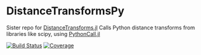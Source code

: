# DistanceTransformsPy

Sister repo for [DistanceTransforms.jl](https://github.com/Dale-Black/DistanceTransforms.jl/tree/master)
Calls Python distance transforms from libraries like scipy, using [PythonCall.jl](https://github.com/cjdoris/PythonCall.jl)

[![Build Status](https://github.com/Dale-Black/DistanceTransformsPy.jl/workflows/CI/badge.svg)](https://github.com/Dale-Black/DistanceTransformsPy.jl/actions)
[![Coverage](https://codecov.io/gh/Dale-Black/DistanceTransformsPy.jl/branch/master/graph/badge.svg)](https://codecov.io/gh/Dale-Black/DistanceTransformsPy.jl)